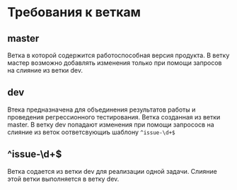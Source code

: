 # Требования к веткам

## master

Ветка в которой содержится работоспособная версия продукта. В ветку мастер возможно добавлять изменения только при помощи запросов на слияние из ветки dev.

## dev

Втека предназначена для объединения результатов работы и проведения регрессионного тестирования. Ветка созданная из ветки master. В ветку dev попадают изменения при помощи запрососв на слияние из веток оответсвующиъ шаблону `^issue-\d+$`

## ^issue-\d+$

Ветка содается из ветки dev для реализации одной задачи. Слияние этой ветки выполняется в ветку dev.
